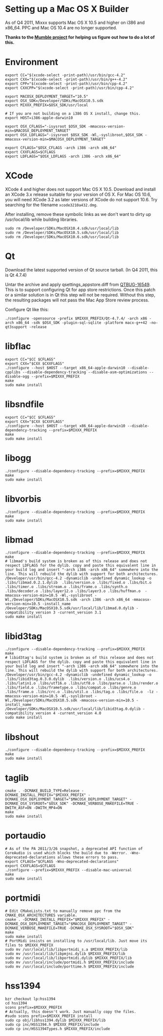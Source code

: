 # Setting up a Mac OS X Builder

As of Q4 2011, Mixxx supports Mac OS X 10.5 and higher on i386 and
x86\_64. PPC and Mac OS 10.4 are no longer supported.

**Thanks to the [Mumble
project](http://mumble.sourceforge.net/BuildingMacOSX) for helping us
figure out how to do a lot of this.**

# Environment

    export CC="$(xcode-select -print-path)/usr/bin/gcc-4.2"
    export CXX="$(xcode-select -print-path)/usr/bin/g++-4.2"
    export CPP="$(xcode-select -print-path)/usr/bin/cpp-4.2"
    export CXXCPP="$(xcode-select -print-path)/usr/bin/cpp-4.2"
    
    export MACOSX_DEPLOYMENT_TARGET="10.5"
    export OSX_SDK=/Developer/SDKs/MacOSX10.5.sdk
    export MIXXX_PREFIX=$OSX_SDK/usr/local
    
    # If you are not building on a i386 OS X install, change this.
    export HOST=i386-apple-darwin10
    
    export OSX_CFLAGS="-isysroot $OSX_SDK -mmacosx-version-min=$MACOSX_DEPLOYMENT_TARGET"
    export OSX_LDFLAGS="-isysroot $OSX_SDK -Wl,-syslibroot,$OSX_SDK -mmacosx-version-min=$MACOSX_DEPLOYMENT_TARGET"
    
    export CFLAGS="$OSX_CFLAGS -arch i386 -arch x86_64"
    export CXXFLAGS=$CFLAGS
    export LDFLAGS="$OSX_LDFLAGS -arch i386 -arch x86_64"

# XCode

XCode 4 and higher does not support Mac OS X 10.5. Download and install
an XCode 3.x release suitable for your version of OS X. For Mac OS 10.6,
you will need XCode 3.2 as later versions of XCode do not support 10.6.
Try searching for the filename `xcode3210a432.dmg`.

After installing, remove these symbolic links as we don't want to dirty
up /usr/local/lib while building libraries.

    sudo rm /Developer/SDKs/MacOSX10.4.sdk/usr/local/lib
    sudo rm /Developer/SDKs/MacOSX10.5.sdk/usr/local/lib
    sudo rm /Developer/SDKs/MacOSX10.6.sdk/usr/local/lib

# Qt

Download the latest supported version of Qt source tarball. (In Q4 2011,
this is Qt 4.7.4)

Untar the archive and apply qsettings\_appstore.diff from
[QTBUG-16549](https://bugreports.qt.nokia.com//browse/QTBUG-16549). This
is to support configuring Qt for app store restrictions. Once this patch
or a similar solution is in Qt this step will not be required. Without
this step, the resulting packages will not pass the Mac App Store review
process.

Configure Qt like this:

    ./configure -opensource -prefix $MIXXX_PREFIX/Qt-4.7.4/ -arch x86 -arch x86_64 -sdk $OSX_SDK -plugin-sql-sqlite -platform macx-g++42 -no-qt3support -release

# libflac

    export CC="$CC $CFLAGS"
    export CXX="$CXX $CXXFLAGS"
    ./configure --host $HOST --target x86_64-apple-darwin10 --disable-cpplibs --disable-dependency-tracking --disable-asm-optimizations --disable-ogg --prefix=$MIXXX_PREFIX
    make
    sudo make install

# libsndfile

    export CC="$CC $CFLAGS"
    export CXX="$CXX $CXXFLAGS"
    ./configure --host $HOST --target x86_64-apple-darwin10 --disable-dependency-tracking --prefix=$MIXXX_PREFIX
    make
    sudo make install

# libogg

    ./configure --disable-dependency-tracking --prefix=$MIXXX_PREFIX
    make
    sudo make install

# libvorbis

    ./configure --disable-dependency-tracking --prefix=$MIXXX_PREFIX
    make
    sudo make install

# libmad

    ./configure --disable-dependency-tracking --prefix=$MIXXX_PREFIX
    make
    # libmad's build system is broken as of this release and does not respect LDFLAGS for the dylib. copy and paste this equivalent line in your build log and insert "-arch i386 -arch x86_64" somewhere into the line. This will rebuild the dylib with support for both architectures. 
    /Developer/usr/bin/gcc-4.2 -dynamiclib -undefined dynamic_lookup -o .libs/libmad.0.2.1.dylib  .libs/version.o .libs/fixed.o .libs/bit.o .libs/timer.o .libs/stream.o .libs/frame.o .libs/synth.o .libs/decoder.o .libs/layer12.o .libs/layer3.o .libs/huffman.o  -mmacosx-version-min=10.5 -Wl,-syslibroot -Wl,/Developer/SDKs/MacOSX10.5.sdk -arch i386 -arch x86_64 -mmacosx-version-min=10.5 -install_name  /Developer/SDKs/MacOSX10.5.sdk/usr/local/lib/libmad.0.dylib -compatibility_version 3 -current_version 3.1
    sudo make install

# libid3tag

    ./configure --disable-dependency-tracking --prefix=$MIXXX_PREFIX
    make
    # libid3tag's build system is broken as of this release and does not respect LDFLAGS for the dylib. copy and paste this equivalent line in your build log and insert "-arch i386 -arch x86_64" somewhere into the line. This will rebuild the dylib with support for both architectures. 
    /Developer/usr/bin/gcc-4.2 -dynamiclib -undefined dynamic_lookup -o .libs/libid3tag.0.3.0.dylib  .libs/version.o .libs/ucs4.o .libs/latin1.o .libs/utf16.o .libs/utf8.o .libs/parse.o .libs/render.o .libs/field.o .libs/frametype.o .libs/compat.o .libs/genre.o .libs/frame.o .libs/crc.o .libs/util.o .libs/tag.o .libs/file.o  -lz -mmacosx-version-min=10.5 -Wl,-syslibroot -Wl,/Developer/SDKs/MacOSX10.5.sdk -mmacosx-version-min=10.5 -install_name  /Developer/SDKs/MacOSX10.5.sdk/usr/local/lib/libid3tag.0.dylib -compatibility_version 4 -current_version 4.0
    sudo make install

# libshout

    ./configure --disable-dependency-tracking --prefix=$MIXXX_PREFIX
    make
    sudo make install

# taglib

    cmake . -DCMAKE_BUILD_TYPE=Release -DCMAKE_INSTALL_PREFIX="$MIXXX_PREFIX" -DCMAKE_OSX_DEPLOYMENT_TARGET="$MACOSX_DEPLOYMENT_TARGET" -DCMAKE_OSX_SYSROOT="$OSX_SDK" -DCMAKE_VERBOSE_MAKEFILE=TRUE -DWITH_ASF=ON -DWITH_MP4=ON
    make
    sudo make install

# portaudio

    # As of the PA 2011/3/26 snapshot, a deprecated API function of CoreAudio is used which blocks the build due to -Werror. -Wno-deprecated-declarations allows these errors to pass.
    export CFLAGS="$CFLAGS -Wno-deprecated-declarations"
    export CXXFLAGS=$CFLAGS
    ./configure --prefix=$MIXXX_PREFIX --disable-mac-universal
    make
    sudo make install

# portmidi

    # Edit CMakeLists.txt to manually remove ppc from the CMAKE_OSX_ARCHITECTURES variable. 
    cmake . -DCMAKE_INSTALL_PREFIX="$MIXXX_PREFIX" -DCMAKE_OSX_DEPLOYMENT_TARGET="$MACOSX_DEPLOYMENT_TARGET" -DCMAKE_VERBOSE_MAKEFILE=TRUE -DCMAKE_OSX_SYSROOT="$OSX_SDK"   
    make 
    sudo make install
    # PortMidi insists on installing to /usr/local/lib. Just move its files to $MIXXX_PREFIX
    sudo mv /usr/local/lib/libportmidi_s.a $MIXXX_PREFIX/lib
    sudo mv /usr/local/lib/libpmjni.dylib $MIXXX_PREFIX/lib
    sudo mv /usr/local/lib/libportmidi.dylib $MIXXX_PREFIX/lib
    sudo mv /usr/local/include/portmidi.h $MIXXX_PREFIX/include
    sudo mv /usr/local/include/porttime.h $MIXXX_PREFIX/include

# hss1394

    bzr checkout lp:hss1394
    cd hss1394
    scons prefix=$MIXXX_PREFIX
    # Actually, this doesn't work. Just manually copy the files.
    #sudo scons prefix=$MIXXX_PREFIX install
    sudo cp obj/libhss1394.dylib $MIXXX_PREFIX/lib
    sudo cp inc/HSS1394.h $MIXXX_PREFIX/include
    sudo cp inc/HSS1394Types.h $MIXXX_PREFIX/include
